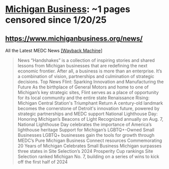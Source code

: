 



# [Michigan Business](michiganbusiness.org): ~1 pages censored since 1/20/25

## https://www.michiganbusiness.org/news/


All the Latest MEDC News [[Wayback Machine]](https://web.archive.org/web/20240000000000*/https://www.michiganbusiness.org/news/)

> News “Handshakes” is a collection of inspiring stories and shared lessons from Michigan businesses that are redefining the next economic frontier. After all, a business is more than an enterprise. It’s a combination of vision, partnerships and culmination of strategic decisions. Top News Flint: Sparking Innovation and Manufacturing the Future As the birthplace of General Motors and home to one of Michigan’s key strategic sites, Flint serves as a place of opportunity for its local community and the entire state Renaissance Rising: Michigan Central Station's Triumphant Return A century-old landmark becomes the cornerstone of Detroit's innovation future, powered by strategic partnerships and MEDC support National Lighthouse Day: Honoring Michigan’s Beacons of Light Recognized annually on Aug. 7, National Lighthouse Day celebrates the importance of America’s lighthouse heritage Support for Michigan’s LGBTQ+-Owned Small Businesses LGBTQ+ businesses gain the tools for growth through MEDC’s Pure Michigan Business Connect resources Commemorating 20 Years of Michigan Celebrates Small Business Michigan surpasses three states in Site Selection’s 2024 Prosperity Cup rankings Site Selection ranked Michigan No. 7, building on a series of wins to kick off the first half of 2024